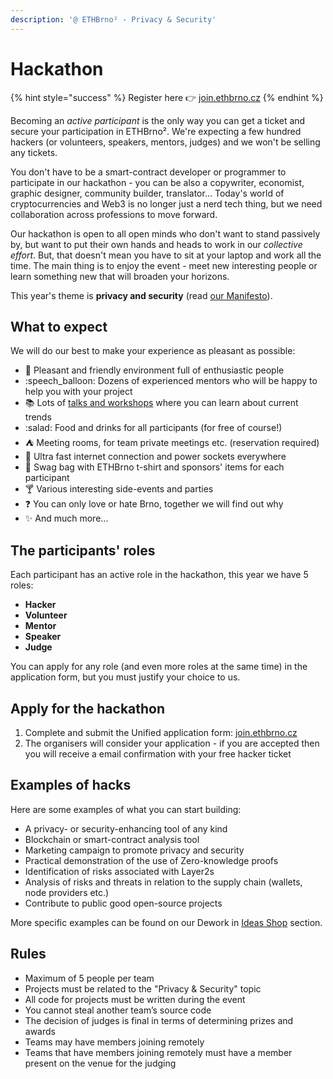 ```yaml
---
description: '@ ETHBrno² - Privacy & Security'
---
```


# Hackathon

{% hint style="success" %}
Register here  👉  [join.ethbrno.cz](https://join.ethbrno.cz/)
{% endhint %}

Becoming an _active participant_ is the only way you can get a ticket and secure your participation in ETHBrno². We're expecting a few hundred hackers (or volunteers, speakers, mentors, judges) and we won't be selling any tickets.

You don't have to be a smart-contract developer or programmer to participate in our hackathon - you can be also a copywriter, economist, graphic designer, community builder, translator... Today's world of cryptocurrencies and Web3 is no longer just a nerd tech thing, but we need collaboration across professions to move forward.&#x20;

Our hackathon is open to all open minds who don't want to stand passively by, but want to put their own hands and heads to work in our _collective effort_. But, that doesn't mean you have to sit at your laptop and work all the time. The main thing is to enjoy the event - meet new interesting people or learn something new that will broaden your horizons.

This year's theme is **privacy and security** (read [our Manifesto](../#manifesto)).

## What to expect

We will do our best to make your experience as pleasant as possible:

* 🌱 Pleasant and friendly environment full of enthusiastic people
* :speech\_balloon: Dozens of experienced mentors who will be happy to help you with your project
* 📚 Lots of [talks and workshops](../talks-and-workshops.md) where you can learn about current trends
* :salad: Food and drinks for all participants (for free of course!)
* ⛺ Meeting rooms, for team private meetings etc. (reservation required)
* 🔌 Ultra fast internet connection and power sockets everywhere
* 👕 Swag bag with ETHBrno t-shirt and sponsors' items for each participant
* 🍸 Various interesting side-events and parties
* ❓ You can only love or hate Brno, together we will find out why
* ✨ And much more...

## The participants' roles

Each participant has an active role in the hackathon, this year we have 5 roles:

* **Hacker**
* **Volunteer**
* **Mentor**
* **Speaker**
* **Judge**

You can apply for any role (and even more roles at the same time) in the application form, but you must justify your choice to us.

## Apply for the hackathon

1. Complete and submit the Unified application form: [join.ethbrno.cz](https://join.ethbrno.cz)
2. The organisers will consider your application - if you are accepted then you will receive a email confirmation with your free hacker ticket

## Examples of hacks

Here are some examples of what you can start building:

* A privacy- or security-enhancing tool of any kind
* Blockchain or smart-contract analysis tool
* Marketing campaign to promote privacy and security
* Practical demonstration of the use of Zero-knowledge proofs
* Identification of risks associated with Layer2s
* Analysis of risks and threats in relation to the supply chain (wallets, node providers etc.)
* Contribute to public good open-source projects

More specific examples can be found on our Dework in [Ideas Shop](https://app.dework.xyz/ethbrno/ideas-shop) section.

## Rules

* Maximum of 5 people per team
* Projects must be related to the "Privacy & Security" topic
* All code for projects must be written during the event
* You cannot steal another team’s source code
* The decision of judges is final in terms of determining prizes and awards
* Teams may have members joining remotely
* Teams that have members joining remotely must have a member present on the venue for the judging

